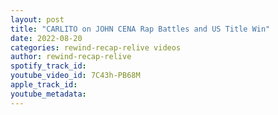 ```yaml
---
layout: post
title: "CARLITO on JOHN CENA Rap Battles and US Title Win"
date: 2022-08-20
categories: rewind-recap-relive videos
author: rewind-recap-relive
spotify_track_id: 
youtube_video_id: 7C43h-PB68M
apple_track_id: 
youtube_metadata: 
---
```

